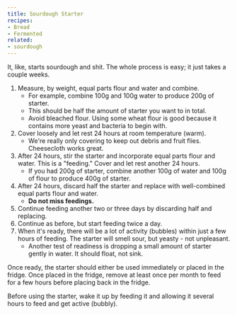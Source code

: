 ```yaml
---
title: Sourdough Starter
recipes:
- Bread
- Fermented
related:
- sourdough
---
```


It, like, starts sourdough and shit. The whole process is easy; it just takes a couple weeks.

1. Measure, by weight, equal parts flour and water and combine.
    * For example, combine 100g and 100g water to produce 200g of starter.
    * This should be half the amount of starter you want to in total.
    * Avoid bleached flour. Using some wheat flour is good because it contains more yeast and bacteria to begin with.
2. Cover loosely and let rest 24 hours at room temperature (warm).
    * We're really only covering to keep out debris and fruit flies. Cheesecloth works great.
3. After 24 hours, stir the starter and incorporate  equal parts flour and water. This is a "feeding." Cover and let rest another 24 hours.
    * If you had 200g of starter, combine another 100g of water and 100g of flour to produce 400g of starter.
4. After 24 hours, discard half the starter and replace with well-combined equal parts flour and water.
    * **Do not miss feedings.**
5. Continue feeding another two or three days by discarding half and replacing.
6. Continue as before, but start feeding twice a day.
7. When it's ready, there will be a lot of activity (bubbles) within just a few hours of feeding. The starter will smell sour, but yeasty - not unpleasant.
    * Another test of readiness is dropping a small amount of starter gently in water. It should float, not sink.

Once ready, the starter should either be used immediately or placed in the fridge. Once placed in the fridge, remove at least once per month to feed for a few hours before placing back in the fridge.

Before using the starter, wake it up by feeding it and allowing it several hours to feed and get active (bubbly).

